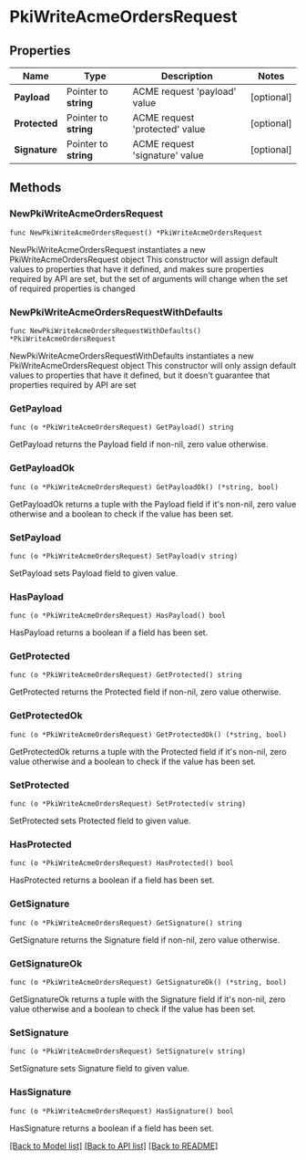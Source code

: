 # PkiWriteAcmeOrdersRequest


## Properties

Name | Type | Description | Notes
------------ | ------------- | ------------- | -------------
**Payload** | Pointer to **string** | ACME request &#x27;payload&#x27; value | [optional] 
**Protected** | Pointer to **string** | ACME request &#x27;protected&#x27; value | [optional] 
**Signature** | Pointer to **string** | ACME request &#x27;signature&#x27; value | [optional] 



## Methods


### NewPkiWriteAcmeOrdersRequest

`func NewPkiWriteAcmeOrdersRequest() *PkiWriteAcmeOrdersRequest`

NewPkiWriteAcmeOrdersRequest instantiates a new PkiWriteAcmeOrdersRequest object
This constructor will assign default values to properties that have it defined,
and makes sure properties required by API are set, but the set of arguments
will change when the set of required properties is changed

### NewPkiWriteAcmeOrdersRequestWithDefaults

`func NewPkiWriteAcmeOrdersRequestWithDefaults() *PkiWriteAcmeOrdersRequest`

NewPkiWriteAcmeOrdersRequestWithDefaults instantiates a new PkiWriteAcmeOrdersRequest object
This constructor will only assign default values to properties that have it defined,
but it doesn't guarantee that properties required by API are set


### GetPayload

`func (o *PkiWriteAcmeOrdersRequest) GetPayload() string`

GetPayload returns the Payload field if non-nil, zero value otherwise.

### GetPayloadOk

`func (o *PkiWriteAcmeOrdersRequest) GetPayloadOk() (*string, bool)`

GetPayloadOk returns a tuple with the Payload field if it's non-nil, zero value otherwise
and a boolean to check if the value has been set.

### SetPayload

`func (o *PkiWriteAcmeOrdersRequest) SetPayload(v string)`

SetPayload sets Payload field to given value.


### HasPayload

`func (o *PkiWriteAcmeOrdersRequest) HasPayload() bool`

HasPayload returns a boolean if a field has been set.




### GetProtected

`func (o *PkiWriteAcmeOrdersRequest) GetProtected() string`

GetProtected returns the Protected field if non-nil, zero value otherwise.

### GetProtectedOk

`func (o *PkiWriteAcmeOrdersRequest) GetProtectedOk() (*string, bool)`

GetProtectedOk returns a tuple with the Protected field if it's non-nil, zero value otherwise
and a boolean to check if the value has been set.

### SetProtected

`func (o *PkiWriteAcmeOrdersRequest) SetProtected(v string)`

SetProtected sets Protected field to given value.


### HasProtected

`func (o *PkiWriteAcmeOrdersRequest) HasProtected() bool`

HasProtected returns a boolean if a field has been set.




### GetSignature

`func (o *PkiWriteAcmeOrdersRequest) GetSignature() string`

GetSignature returns the Signature field if non-nil, zero value otherwise.

### GetSignatureOk

`func (o *PkiWriteAcmeOrdersRequest) GetSignatureOk() (*string, bool)`

GetSignatureOk returns a tuple with the Signature field if it's non-nil, zero value otherwise
and a boolean to check if the value has been set.

### SetSignature

`func (o *PkiWriteAcmeOrdersRequest) SetSignature(v string)`

SetSignature sets Signature field to given value.


### HasSignature

`func (o *PkiWriteAcmeOrdersRequest) HasSignature() bool`

HasSignature returns a boolean if a field has been set.









[[Back to Model list]](../README.md#documentation-for-models) [[Back to API list]](../README.md#documentation-for-api-endpoints) [[Back to README]](../README.md)


